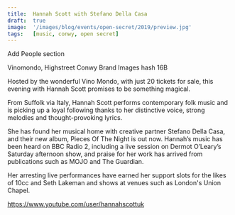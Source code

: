 ```yaml
---
title:  Hannah Scott with Stefano Della Casa
draft:  true
image:  '/images/blog/events/open-secret/2019/preview.jpg'
tags:   [music, conwy, open secret]
---
```


Add People section

Vinomondo, Highstreet Conwy
Brand
Images
hash 16B

Hosted by the wonderful Vino Mondo, with just 20 tickets for sale, this evening with Hannah Scott promises to be something magical.

From Suffolk via Italy, Hannah Scott performs contemporary folk music and is picking up a loyal following thanks to her distinctive voice, strong melodies and thought-provoking lyrics.

She has found her musical home with creative partner Stefano Della Casa, and their new album, Pieces Of The Night is out now. Hannah’s music has been heard on BBC Radio 2, including a live session on Dermot O’Leary’s Saturday afternoon show, and praise for her work has arrived from publications such as MOJO and The Guardian.

Her arresting live performances have earned her support slots for the likes of 10cc and Seth Lakeman and shows at venues such as London's Union Chapel.

https://www.youtube.com/user/hannahscottuk
